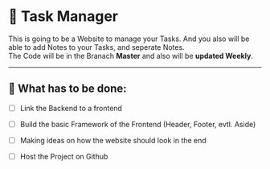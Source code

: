 # 📝 Task Manager

This is going to be a Website to manage your Tasks. And you also will be able to add Notes to your Tasks, and seperate Notes. <br>
The Code will be in the Branach **Master** and also will be **updated Weekly**. <br>

---

## 🎯 What has to be done:
- [ ] Link the Backend to a frontend
- [ ] Build the basic Framework of the Frontend (Header, Footer, evtl. Aside)

- [ ] Making ideas on how the website should look in the end
- [ ] Host the Project on Github

